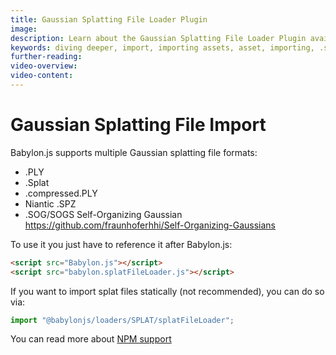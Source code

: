 ```yaml
---
title: Gaussian Splatting File Loader Plugin
image:
description: Learn about the Gaussian Splatting File Loader Plugin available in Babylon.js.
keywords: diving deeper, import, importing assets, asset, importing, .splat, .ply, .spz
further-reading:
video-overview:
video-content:
---
```


# Gaussian Splatting File Import
Babylon.js supports multiple Gaussian splatting file formats:
- .PLY
- .Splat
- .compressed.PLY
- Niantic .SPZ
- .SOG/SOGS Self-Organizing Gaussian https://github.com/fraunhoferhhi/Self-Organizing-Gaussians

To use it you just have to reference it after Babylon.js:

```html
<script src="Babylon.js"></script>
<script src="babylon.splatFileLoader.js"></script>
```

If you want to import splat files statically (not recommended), you can do so via:

```javascript
import "@babylonjs/loaders/SPLAT/splatFileLoader";
```

You can read more about [NPM support](/setup/frameworkPackages/npmSupport)
